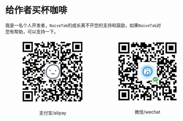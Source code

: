 # 给作者买杯咖啡

我是一名个人开发者，`NaiveTab`的成长离不开您的支持和鼓励，如果`NaiveTab`对您有帮助，可以支持一下。

<div style="display: flex; justify-content: space-around; align-items: center; margin: 15px 0; width: 600px;">
  <div style="width: 200px;">
    <img  src="./assets/img/sponsor/alipay.png" alt="支付宝/alipay">
    <p style="text-align: center;">支付宝/alipay</p>
  </div>
  <div style="width: 200px;">
    <img  src="./assets/img/sponsor/wechat.png" alt="微信/wechat">
    <p style="text-align: center;">微信/wechat</p>
  </div>
</div>